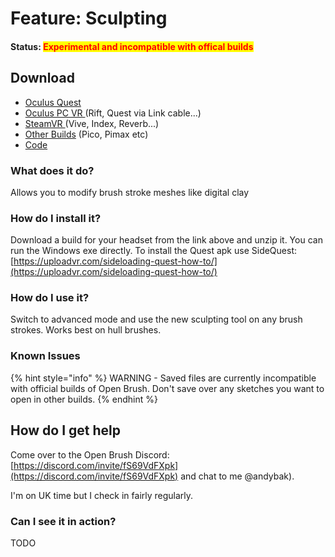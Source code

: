 # Feature: Sculpting

#### Status: <mark style="color:red;">Experimental and incompatible with offical builds</mark>

## Download

* [Oculus Quest](https://nightly.link/Icosa-Foundation/open-brush/workflows/build/feature%2Fsculpting/Oculus%20Quest.zip)
* [Oculus PC VR ](https://nightly.link/Icosa-Foundation/open-brush/workflows/build/feature%2Fsculpting/Windows%20Rift.zip)(Rift, Quest via Link cable...)
* [SteamVR ](https://nightly.link/Icosa-Foundation/open-brush/workflows/build/feature%2Fsculpting/Windows%20OpenXR.zip)(Vive, Index, Reverb...)
* [Other Builds](https://nightly.link/Icosa-Foundation/open-brush/workflows/build/feature%2Fsculpting) (Pico, Pimax etc)
* [Code](https://github.com/Icosa-Foundation/open-brush/tree/feature/sculpting)

### What does it do?

Allows you to modify brush stroke meshes like digital clay

### How do I install it?

Download a build for your headset from the link above and unzip it. You can run the Windows exe directly. To install the Quest apk use SideQuest: [https://uploadvr.com/sideloading-quest-how-to/](https://uploadvr.com/sideloading-quest-how-to/)

### How do I use it?

Switch to advanced mode and use the new sculpting tool on any brush strokes. Works best on hull brushes.

### Known Issues

{% hint style="info" %}
WARNING - Saved files are currently incompatible with official builds of Open Brush. Don't save over any sketches you want to open in other builds.
{% endhint %}

## How do I get help

Come over to the Open Brush Discord: [https://discord.com/invite/fS69VdFXpk](https://discord.com/invite/fS69VdFXpk) and chat to me @andybak).

I'm on UK time but I check in fairly regularly.

### Can I see it in action?

TODO
